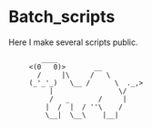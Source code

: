 # Batch_scripts
Here I make several scripts public.

            ____
         <(0   0)>       __
           /     |\     /   \
         (_'_'_)   \__ /      \  ._,>
              |                \/
              /   _       /     |
             |  /  |  / ''\    /
             \__|  \__\    |__|
